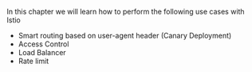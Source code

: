 In this chapter we will learn how to perform the following use cases with Istio

- Smart routing based on user-agent header (Canary Deployment)
- Access Control
- Load Balancer
- Rate limit
